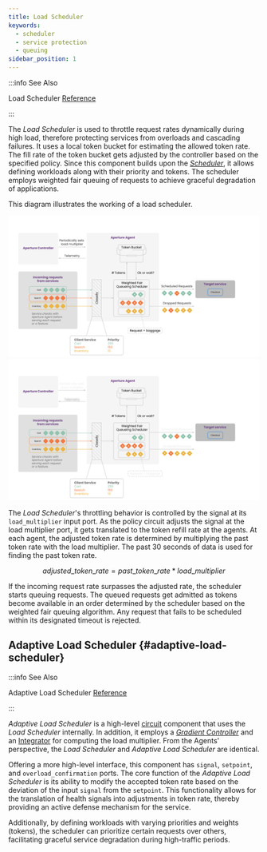 ```yaml
---
title: Load Scheduler
keywords:
  - scheduler
  - service protection
  - queuing
sidebar_position: 1
---
```


:::info See Also

Load Scheduler [Reference](../../reference/configuration/spec.md#load-scheduler)

:::

The _Load Scheduler_ is used to throttle request rates dynamically during high
load, therefore protecting services from overloads and cascading failures. It
uses a local token bucket for estimating the allowed token rate. The fill rate
of the token bucket gets adjusted by the controller based on the specified
policy. Since this component builds upon the [_Scheduler_](./scheduler.md), it
allows defining workloads along with their priority and tokens. The scheduler
employs weighted fair queuing of requests to achieve graceful degradation of
applications.

This diagram illustrates the working of a load scheduler.

![Scheduler](./assets/img/load-scheduler-light.svg#gh-light-mode-only)
![Scheduler](./assets/img/load-scheduler-dark.svg#gh-dark-mode-only)

The _Load Scheduler_'s throttling behavior is controlled by the signal at its
`load_multiplier` input port. As the policy circuit adjusts the signal at the
load multiplier port, it gets translated to the token refill rate at the agents.
At each agent, the adjusted token rate is determined by multiplying the past
token rate with the load multiplier. The past 30 seconds of data is used for
finding the past token rate.

$$
adjusted\_token\_rate = past\_token\_rate * load\_multiplier
$$

If the incoming request rate surpasses the adjusted rate, the scheduler starts
queuing requests. The queued requests get admitted as tokens become available in
an order determined by the scheduler based on the weighted fair queuing
algorithm. Any request that fails to be scheduled within its designated timeout
is rejected.

## Adaptive Load Scheduler {#adaptive-load-scheduler}

:::info See Also

Adaptive Load Scheduler
[Reference](../../reference/configuration/spec.md#adaptive-load-scheduler)

:::

_Adaptive Load Scheduler_ is a high-level [circuit](../advanced/circuit.md)
component that uses the _Load Scheduler_ internally. In
addition, it employs a
[_Gradient Controller_](../../reference/configuration/spec.md#gradient-controller)
and an [Integrator](../../reference/configuration/spec.md#integrator) for
computing the load multiplier. From the Agents' perspective, the _Load
Scheduler_ and _Adaptive Load Scheduler_ are identical.

Offering a more high-level interface, this component has `signal`, `setpoint`,
and `overload_confirmation` ports. The core function of the _Adaptive Load
Scheduler_ is its ability to modify the accepted token rate based on the
deviation of the input `signal` from the `setpoint`. This functionality allows
for the translation of health signals into adjustments in token rate, thereby
providing an active defense mechanism for the service.

Additionally, by defining workloads with varying priorities and weights
(tokens), the scheduler can prioritize certain requests over others,
facilitating graceful service degradation during high-traffic periods.
